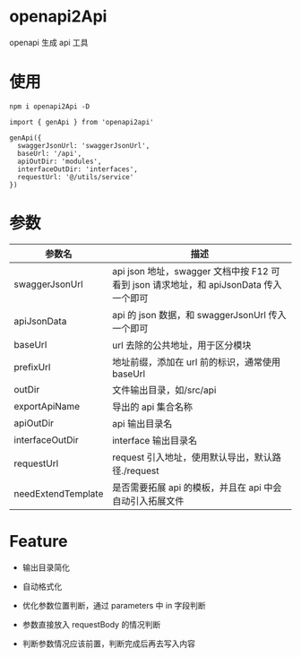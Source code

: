 # openapi2Api

openapi 生成 api 工具

# 使用

```
npm i openapi2Api -D

import { genApi } from 'openapi2api'

genApi({
  swaggerJsonUrl: 'swaggerJsonUrl',
  baseUrl: '/api',
  apiOutDir: 'modules',
  interfaceOutDir: 'interfaces',
  requestUrl: '@/utils/service'
})

```

# 参数

| 参数名             | 描述                                                                                  |
| ------------------ | ------------------------------------------------------------------------------------- |
| swaggerJsonUrl     | api json 地址，swagger 文档中按 F12 可看到 json 请求地址，和 apiJsonData 传入一个即可 |
| apiJsonData        | api 的 json 数据，和 swaggerJsonUrl 传入一个即可                                      |
| baseUrl            | url 去除的公共地址，用于区分模块                                                      |
| prefixUrl          | 地址前缀，添加在 url 前的标识，通常使用 baseUrl                                       |
| outDir             | 文件输出目录，如/src/api                                                              |
| exportApiName      | 导出的 api 集合名称                                                                   |
| apiOutDir          | api 输出目录名                                                                        |
| interfaceOutDir    | interface 输出目录名                                                                  |
| requestUrl         | request 引入地址，使用默认导出，默认路径./request                                     |
| needExtendTemplate | 是否需要拓展 api 的模板，并且在 api 中会自动引入拓展文件                              |

# Feature

- 输出目录简化
- 自动格式化

- 优化参数位置判断，通过 parameters 中 in 字段判断
- 参数直接放入 requestBody 的情况判断
- 判断参数情况应该前置，判断完成后再去写入内容